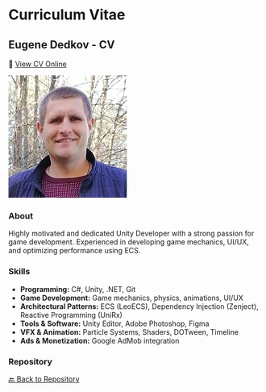 # Curriculum Vitae

## Eugene Dedkov - CV

🔗 [View CV Online](https://jenyded.github.io/Curriculum-vitae/)

![Profile Photo](profile.jpg)

### About
Highly motivated and dedicated Unity Developer with a strong passion for game development. Experienced in developing game mechanics, UI/UX, and optimizing performance using ECS.

### Skills
- **Programming:** C#, Unity, .NET, Git
- **Game Development:** Game mechanics, physics, animations, UI/UX
- **Architectural Patterns:** ECS (LeoECS), Dependency Injection (Zenject), Reactive Programming (UniRx)
- **Tools & Software:** Unity Editor, Adobe Photoshop, Figma
- **VFX & Animation:** Particle Systems, Shaders, DOTween, Timeline
- **Ads & Monetization:** Google AdMob integration

### Repository
[🔙 Back to Repository](..)
